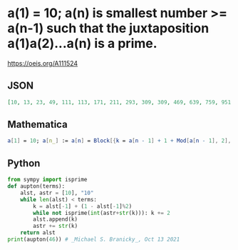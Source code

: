 # a\(1\) \= 10; a\(n\) is smallest number \>\= a\(n\-1\) such that the juxtaposition a\(1\)a\(2\)\.\.\.a\(n\) is a prime\.
https://oeis.org/A111524
## JSON
```JSON
[10, 13, 23, 49, 111, 113, 171, 211, 293, 309, 309, 469, 639, 759, 951, 1037, 1057, 1083, 1257, 1269, 1287, 1341, 1551, 1637, 1677, 1981, 1989, 2021, 2059, 2357, 2583, 2697, 2967, 3289, 6789, 7073, 7323, 7369, 7463, 7501, 7709, 7869, 8029, 8069, 8077, 8519]
```
## Mathematica
```Mathematica
a[1] = 10; a[n_] := a[n] = Block[{k = a[n - 1] + 1 + Mod[a[n - 1], 2], c = IntegerDigits @ Table[ a[i], {i, n - 1}]}, While[ !PrimeQ[ FromDigits @ Flatten @ Append[c, IntegerDigits[k]]], k += 2]; k]; Table[ a[n], {n, 46}] (* _Robert G. Wilson v_, Aug 05 2005 *)
```
## Python
```Python
from sympy import isprime
def aupton(terms):
    alst, astr = [10], "10"
    while len(alst) < terms:
        k = alst[-1] + (1 - alst[-1]%2)
        while not isprime(int(astr+str(k))): k += 2
        alst.append(k)
        astr += str(k)
    return alst
print(aupton(46)) # _Michael S. Branicky_, Oct 13 2021
```

